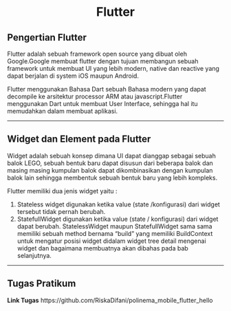 <center> <h1>Flutter</h1></center>

## Pengertian Flutter 
Flutter adalah  sebuah framework open source yang dibuat oleh Google.Google membuat flutter dengan tujuan membangun sebuah framework untuk membuat UI yang lebih modern, native dan reactive yang dapat berjalan di system iOS maupun Android. 

Flutter menggunakan Bahasa Dart sebuah Bahasa modern yang dapat decompile ke arsitektur processor ARM atau javascript.Flutter menggunakan Dart untuk membuat User Interface, sehingga hal itu memudahkan dalam membuat aplikasi.

<hr>

## Widget dan Element pada Flutter 
Widget adalah sebuah konsep dimana UI dapat dianggap sebagai sebuah balok LEGO, sebuah bentuk baru dapat disusun dari beberapa balok dan masing masing kumpulan balok dapat dikombinasikan dengan kumpulan balok lain sehingga membentuk sebuah bentuk baru yang lebih kompleks.

Flutter memiliki dua jenis widget yaitu :
1.	Stateless widget digunakan ketika value (state /konfigurasi) dari widget tersebut tidak pernah berubah.
2.	StatefullWidget digunakan ketika value (state / konfigurasi) dari widget dapat berubah.
StatelessWidget maupun StatefullWidget sama sama memiliki sebuah method bernama “build” yang memiliki BuildContext untuk mengatur posisi widget didalam widget tree detail mengenai widget dan bagaimana membuatnya akan dibahas pada bab selanjutnya.


<hr>

<h2>Tugas Pratikum</h2>
<b>Link Tugas</b>
https://github.com/RiskaDifani/polinema_mobile_flutter_hello